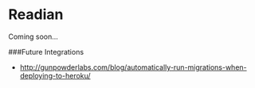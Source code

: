 # Readian 

Coming soon...

###Future Integrations
- http://gunpowderlabs.com/blog/automatically-run-migrations-when-deploying-to-heroku/
